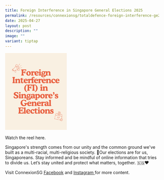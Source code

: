 ```yaml
---
title: Foreign Interference in Singapore General Elections 2025
permalink: /resources/connexionsg/totaldefence-foreign-interference-ge2025/
date: 2025-04-27
layout: post
description: ""
image: ""
variant: tiptap
---
```

<p></p>
<div class="isomer-image-wrapper">
<img style="width: 40%;" height="auto" width="100%" alt="FI in SG GE2025" src="/images/FI_in_SG_GE2025.png">
</div>
<p>Watch the reel here.</p>
<p>Singapore's strength comes from our unity and the common ground we've
built as a multi-racial, multi-religious society. 💪Our elections are for
us, Singaporeans. Stay informed and be mindful of online information that
tries to divide us. Let’s stay united and protect what matters, together.
🇸🇬❤️</p>
<p>Visit ConnexionSG <a href="https://www.facebook.com/ConnexionSG" rel="noopener nofollow" target="_blank"><u>Facebook</u></a> and
<a href="https://www.instagram.com/connexionsg/" rel="noopener nofollow" target="_blank"><u>Instagram </u>
</a>for more content.</p>